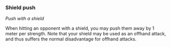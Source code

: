 
### Shield push

_Push with a shield_

When hitting an opponent with a shield, you may push them away by 1 meter per strength. Note that your shield may be used as an offhand attack, and thus suffers the normal disadvantage for offhand attacks.
